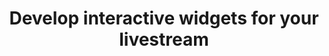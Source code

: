 ---
title : "Develop interactive widgets for your livestream"
description: "Brings interactivity to your live stream using our Real-Time Widget API. Discover endless possibilities of interactive widgets beyond likes and comments."
layout: "interactive-widget"
draft: true
---